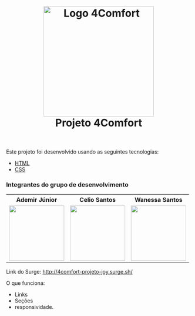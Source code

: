 <h1 align="center">
    <img width="300px" height="300px" alt="Logo 4Comfort" src="https://user-images.githubusercontent.com/89370734/140595050-029dcd1b-8cff-4553-bd00-3304c76ee6d1.png" />
    <br>
    Projeto 4Comfort
</h1>
<br/>


<br/>
Este projeto foi desenvolvido usando as seguintes tecnologias:<br/>

- [HTML](https://developer.mozilla.org/pt-BR/docs/Web/HTML)
- [CSS](https://developer.mozilla.org/pt-BR/docs/Web/CSS)



### Integrantes do grupo de desenvolvimento
<table>
  <tr>
    <th>Ademir Júnior</th>
        <th>Celio Santos</th>
        <th>Wanessa Santos</th>
  </tr>
  <tr>
    <td>
  <img width='150px' height='150px' src='https://ca.slack-edge.com/TLAVDH7C2-U02C0VCEYRH-2bb496544391-512' >
    </td>
        <td>
  <img width='150px' height='150px' src='https://ca.slack-edge.com/TLAVDH7C2-U02C0PLAP7U-5c519eb29ca5-5122' >
    </td>
        <td>
  <img width='150px' height='150px' src='https://ca.slack-edge.com/TLAVDH7C2-U02C700DQTW-463fbcd8f1b3-512' >
    </td>
  </tr>
<table>

Link do Surge: http://4comfort-projeto-joy.surge.sh/


O que funciona:
  - Links
  - Seções
- responsividade.
